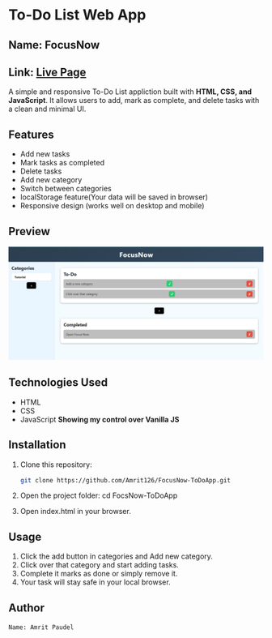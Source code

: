 # To-Do List Web App
## Name: FocusNow
## Link: [Live Page]()

A simple and responsive To-Do List appliction built with **HTML, CSS, and JavaScript**.
It allows users to add, mark as complete, and delete tasks with a clean and minimal UI.


## Features
- Add new tasks
- Mark tasks as completed
- Delete tasks
- Add new category
- Switch between categories
- localStorage feature(Your data will be saved in browser)
- Responsive design (works well on desktop and mobile)

## Preview 
![App Screenshot](app-screenshot.png)

## Technologies Used
- HTML
- CSS
- JavaScript **Showing my control over Vanilla JS**

## Installation 
1. Clone this repository:
    ```bash
    git clone https://github.com/Amrit126/FocusNow-ToDoApp.git

2. Open the project folder:
    cd FocsNow-ToDoApp

3. Open index.html in your browser.

## Usage
1. Click the add button in categories and Add new category.
2. Click over that category and start adding tasks.
3. Complete it marks as done or simply remove it.
4. Your task will stay safe in your local browser.

## Author
    Name: Amrit Paudel

